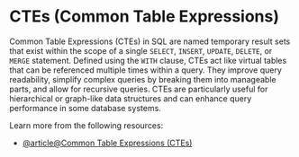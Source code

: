 # CTEs (Common Table Expressions)

Common Table Expressions (CTEs) in SQL are named temporary result sets that exist within the scope of a single `SELECT`, `INSERT`, `UPDATE`, `DELETE`, or `MERGE` statement. Defined using the `WITH` clause, CTEs act like virtual tables that can be referenced multiple times within a query. They improve query readability, simplify complex queries by breaking them into manageable parts, and allow for recursive queries. CTEs are particularly useful for hierarchical or graph-like data structures and can enhance query performance in some database systems.

Learn more from the following resources:

- [@article@Common Table Expressions (CTEs)](https://hightouch.com/sql-dictionary/sql-common-table-expression-cte)
